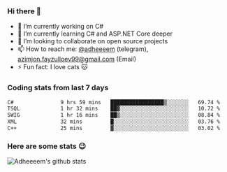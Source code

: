 ### Hi there 👋

<!--
**adheeeem/adheeeem** is a ✨ _special_ ✨ repository because its `README.md` (this file) appears on your GitHub profile.

Here are some ideas to get you started:
-->
- 🔭 I’m currently working on C#
- 🌱 I’m currently learning C# and ASP.NET Core deeper
- 👯 I’m looking to collaborate on open source projects
- 📫 How to reach me: [@adheeeem](https://t.me/adheeeem) (telegram), azimjon.fayzulloev99@gmail.com (Email)
- ⚡ Fun fact: I love cats :cat:


### Coding stats from last 7 days
<!--START_SECTION:waka-->

```txt
C#               9 hrs 59 mins   █████████████████▒░░░░░░░   69.74 %
TSQL             1 hr 32 mins    ██▓░░░░░░░░░░░░░░░░░░░░░░   10.72 %
SWIG             1 hr 16 mins    ██▒░░░░░░░░░░░░░░░░░░░░░░   08.84 %
XML              32 mins         █░░░░░░░░░░░░░░░░░░░░░░░░   03.76 %
C++              25 mins         ▓░░░░░░░░░░░░░░░░░░░░░░░░   03.02 %
```

<!--END_SECTION:waka-->

### Here are some stats :wink:
![Adheeeem's github stats](https://github-readme-stats.vercel.app/api?username=adheeeem&show_icons=true&theme=radical)
